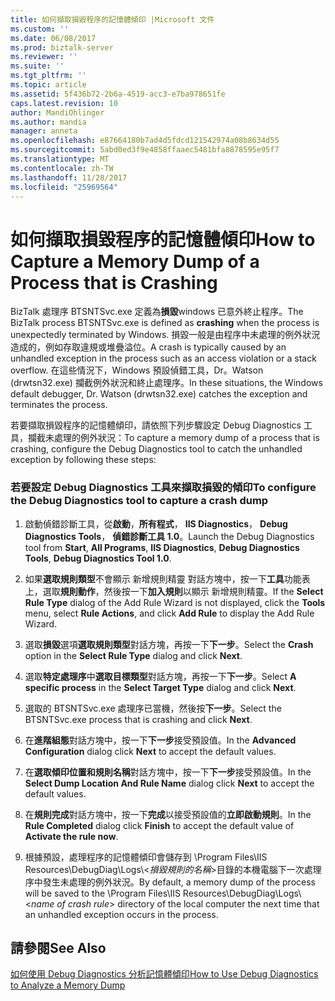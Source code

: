 ```yaml
---
title: 如何擷取損毀程序的記憶體傾印 |Microsoft 文件
ms.custom: ''
ms.date: 06/08/2017
ms.prod: biztalk-server
ms.reviewer: ''
ms.suite: ''
ms.tgt_pltfrm: ''
ms.topic: article
ms.assetid: 5f436b72-2b6a-4519-acc3-e7ba978651fe
caps.latest.revision: 10
author: MandiOhlinger
ms.author: mandia
manager: anneta
ms.openlocfilehash: e87664180b7ad4d5fdcd121542974a08b8634d55
ms.sourcegitcommit: 5abd0ed3f9e4858ffaaec5481bfa8878595e95f7
ms.translationtype: MT
ms.contentlocale: zh-TW
ms.lasthandoff: 11/28/2017
ms.locfileid: "25969564"
---
```

# <a name="how-to-capture-a-memory-dump-of-a-process-that-is-crashing"></a><span data-ttu-id="c7e47-102">如何擷取損毀程序的記憶體傾印</span><span class="sxs-lookup"><span data-stu-id="c7e47-102">How to Capture a Memory Dump of a Process that is Crashing</span></span>
<span data-ttu-id="c7e47-103">BizTalk 處理序 BTSNTSvc.exe 定義為**損毀**windows 已意外終止程序。</span><span class="sxs-lookup"><span data-stu-id="c7e47-103">The BizTalk process BTSNTSvc.exe is defined as **crashing** when the process is unexpectedly terminated by Windows.</span></span> <span data-ttu-id="c7e47-104">損毀一般是由程序中未處理的例外狀況造成的，例如存取違規或堆疊溢位。</span><span class="sxs-lookup"><span data-stu-id="c7e47-104">A crash is typically caused by an unhandled exception in the process such as an access violation or a stack overflow.</span></span> <span data-ttu-id="c7e47-105">在這些情況下，Windows 預設偵錯工具，Dr。Watson (drwtsn32.exe) 攔截例外狀況和終止處理序。</span><span class="sxs-lookup"><span data-stu-id="c7e47-105">In these situations, the Windows default debugger, Dr. Watson (drwtsn32.exe) catches the exception and terminates the process.</span></span>  
  
 <span data-ttu-id="c7e47-106">若要擷取損毀程序的記憶體傾印，請依照下列步驟設定 Debug Diagnostics 工具，攔截未處理的例外狀況：</span><span class="sxs-lookup"><span data-stu-id="c7e47-106">To capture a memory dump of a process that is crashing, configure the Debug Diagnostics tool to catch the unhandled exception by following these steps:</span></span>  
  
### <a name="to-configure-the-debug-diagnostics-tool-to-capture-a-crash-dump"></a><span data-ttu-id="c7e47-107">若要設定 Debug Diagnostics 工具來擷取損毀的傾印</span><span class="sxs-lookup"><span data-stu-id="c7e47-107">To configure the Debug Diagnostics tool to capture a crash dump</span></span>  
  
1.  <span data-ttu-id="c7e47-108">啟動偵錯診斷工具，從**啟動**，**所有程式**， **IIS Diagnostics**， **Debug Diagnostics Tools**， **偵錯診斷工具 1.0**。</span><span class="sxs-lookup"><span data-stu-id="c7e47-108">Launch the Debug Diagnostics tool from **Start**, **All Programs**, **IIS Diagnostics**, **Debug Diagnostics Tools**, **Debug Diagnostics Tool 1.0**.</span></span>  
  
2.  <span data-ttu-id="c7e47-109">如果**選取規則類型**不會顯示 新增規則精靈 對話方塊中，按一下**工具**功能表上，選取**規則動作**，然後按一下**加入規則**以顯示 新增規則精靈。</span><span class="sxs-lookup"><span data-stu-id="c7e47-109">If the **Select Rule Type** dialog of the Add Rule Wizard is not displayed, click the **Tools** menu, select **Rule Actions**, and click **Add Rule** to display the Add Rule Wizard.</span></span>  
  
3.  <span data-ttu-id="c7e47-110">選取**損毀**選項**選取規則類型**對話方塊，再按一下**下一步**。</span><span class="sxs-lookup"><span data-stu-id="c7e47-110">Select the **Crash** option in the **Select Rule Type** dialog and click **Next**.</span></span>  
  
4.  <span data-ttu-id="c7e47-111">選取**特定處理序**中**選取目標類型**對話方塊，再按一下**下一步**。</span><span class="sxs-lookup"><span data-stu-id="c7e47-111">Select **A specific process** in the **Select Target Type** dialog and click **Next**.</span></span>  
  
5.  <span data-ttu-id="c7e47-112">選取的 BTSNTSvc.exe 處理序已當機，然後按**下一步**。</span><span class="sxs-lookup"><span data-stu-id="c7e47-112">Select the BTSNTSvc.exe process that is crashing and click **Next**.</span></span>  
  
6.  <span data-ttu-id="c7e47-113">在**進階組態**對話方塊中，按一下**下一步**接受預設值。</span><span class="sxs-lookup"><span data-stu-id="c7e47-113">In the **Advanced Configuration** dialog click **Next** to accept the default values.</span></span>  
  
7.  <span data-ttu-id="c7e47-114">在**選取傾印位置和規則名稱**對話方塊中，按一下**下一步**接受預設值。</span><span class="sxs-lookup"><span data-stu-id="c7e47-114">In the **Select Dump Location And Rule Name** dialog click **Next** to accept the default values.</span></span>  
  
8.  <span data-ttu-id="c7e47-115">在**規則完成**對話方塊中，按一下**完成**以接受預設值的**立即啟動規則**。</span><span class="sxs-lookup"><span data-stu-id="c7e47-115">In the **Rule Completed** dialog click **Finish** to accept the default value of **Activate the rule now**.</span></span>  
  
9. <span data-ttu-id="c7e47-116">根據預設，處理程序的記憶體傾印會儲存到 \Program Files\IIS Resources\DebugDiag\Logs\\<*損毀規則的名稱*\>目錄的本機電腦下一次處理序中發生未處理的例外狀況。</span><span class="sxs-lookup"><span data-stu-id="c7e47-116">By default, a memory dump of the process will be saved to the \Program Files\IIS Resources\DebugDiag\Logs\\<*name of crash rule*\> directory of the local computer the next time that an unhandled exception occurs in the process.</span></span>  
  
## <a name="see-also"></a><span data-ttu-id="c7e47-117">請參閱</span><span class="sxs-lookup"><span data-stu-id="c7e47-117">See Also</span></span>  
 [<span data-ttu-id="c7e47-118">如何使用 Debug Diagnostics 分析記憶體傾印</span><span class="sxs-lookup"><span data-stu-id="c7e47-118">How to Use Debug Diagnostics to Analyze a Memory Dump</span></span>](../core/how-to-use-debug-diagnostics-to-analyze-a-memory-dump.md)